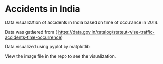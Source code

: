 # Accidents in India 
Data visualization of accidents in India based on time of occurance in 2014.

Data was gathered from ( https://data.gov.in/catalog/stateut-wise-traffic-accidents-time-occurrence)

Data visualized using pyplot by matplotlib

View the image file in the repo to see the visualization. 



